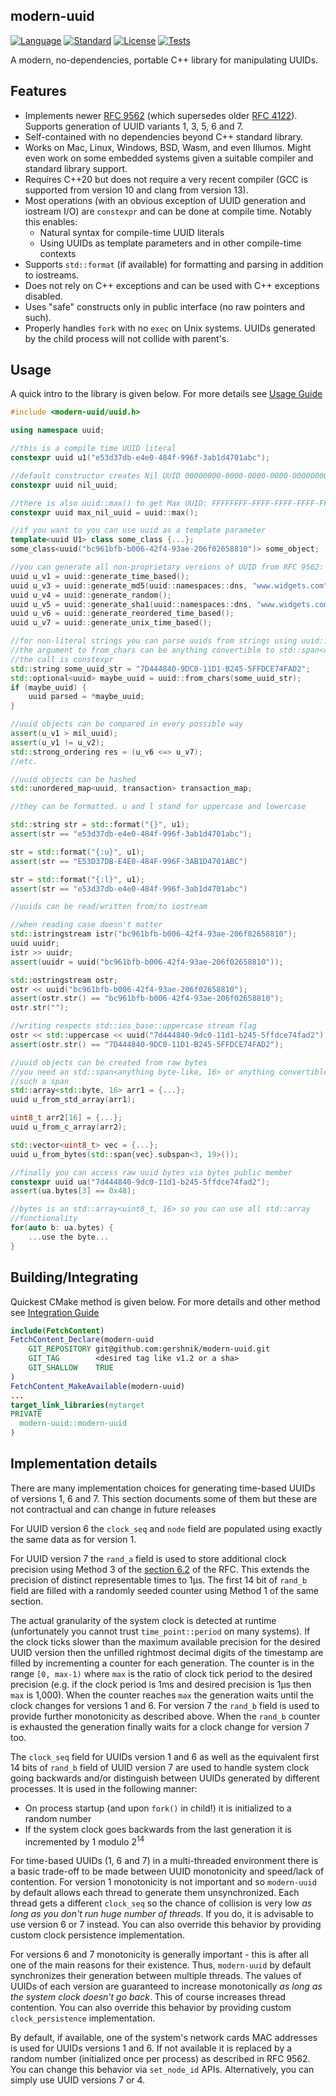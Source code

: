 ## modern-uuid

[![Language](https://img.shields.io/badge/language-C++-blue.svg)](https://isocpp.org/)
[![Standard](https://img.shields.io/badge/C%2B%2B-20-blue.svg)](https://en.wikipedia.org/wiki/C%2B%2B#Standardization)
[![License](https://img.shields.io/badge/license-BSD-brightgreen.svg)](https://opensource.org/licenses/BSD-3-Clause)
[![Tests](https://github.com/gershnik/modern-uuid/actions/workflows/test.yml/badge.svg)](https://github.com/gershnik/modern-uuid/actions/workflows/test.yml)

A modern, no-dependencies, portable C++ library for manipulating UUIDs.

## Features

* Implements newer [RFC 9562](https://www.rfc-editor.org/rfc/rfc9562.html) (which supersedes older [RFC 4122](https://www.rfc-editor.org/rfc/rfc4122.html)). Supports generation of UUID variants 1, 3, 5, 6 and 7.
* Self-contained with no dependencies beyond C++ standard library.
* Works on Mac, Linux, Windows, BSD, Wasm, and even Illumos. Might even work on some embedded systems given a suitable compiler and standard library support.
* Requires C++20 but does not require a very recent compiler (GCC is supported from version 10 and clang from version 13).
* Most operations (with an obvious exception of UUID generation and iostream I/O) are `constexpr` and can be done at compile time. Notably this enables:
  * Natural syntax for compile-time UUID literals
  * Using UUIDs as template parameters and in other compile-time contexts
* Supports `std::format` (if available) for formatting and parsing in addition to iostreams.
* Does not rely on C++ exceptions and can be used with C++ exceptions disabled.
* Uses "safe" constructs only in public interface (no raw pointers and such).
* Properly handles `fork` with no `exec` on Unix systems. UUIDs generated by the child process will not collide with parent's.

## Usage

A quick intro to the library is given below. For more details see [Usage Guide](/doc/Usage.md)

```cpp
#include <modern-uuid/uuid.h>

using namespace uuid;

//this is a compile time UUID literal
constexpr uuid u1("e53d37db-e4e0-484f-996f-3ab1d4701abc");

//default constructor creates Nil UUID 00000000-0000-0000-0000-000000000000
constexpr uuid nil_uuid;

//there is also uuid::max() to get Max UUID: FFFFFFFF-FFFF-FFFF-FFFF-FFFFFFFFFFFF
constexpr uuid max_nil_uuid = uuid::max();

//if you want to you can use uuid as a template parameter
template<uuid U1> class some_class {...};
some_class<uuid("bc961bfb-b006-42f4-93ae-206f02658810")> some_object;

//you can generate all non-proprietary versions of UUID from RFC 9562:
uuid u_v1 = uuid::generate_time_based();
uuid u_v3 = uuid::generate_md5(uuid::namespaces::dns, "www.widgets.com");
uuid u_v4 = uuid::generate_random();
uuid u_v5 = uuid::generate_sha1(uuid::namespaces::dns, "www.widgets.com");
uuid u_v6 = uuid::generate_reordered_time_based();
uuid u_v7 = uuid::generate_unix_time_based();

//for non-literal strings you can parse uuids from strings using uuid::from_chars
//the argument to from_chars can be anything convertible to std::span<char, any extent>
//the call is constexpr
std::string some_uuid_str = "7D444840-9DC0-11D1-B245-5FFDCE74FAD2";
std::optional<uuid> maybe_uuid = uuid::from_chars(some_uuid_str);
if (maybe_uuid) {
    uuid parsed = *maybe_uuid;
}

//uuid objects can be compared in every possible way
assert(u_v1 > mil_uuid);
assert(u_v1 != u_v2);
std::strong_ordering res = (u_v6 <=> u_v7);
//etc.

//uuid objects can be hashed
std::unordered_map<uuid, transaction> transaction_map;

//they can be formatted. u and l stand for uppercase and lowercase

std::string str = std::format("{}", u1);
assert(str == "e53d37db-e4e0-484f-996f-3ab1d4701abc");

str = std::format("{:u}", u1);
assert(str == "E53D37DB-E4E0-484F-996F-3AB1D4701ABC")

str = std::format("{:l}", u1);
assert(str == "e53d37db-e4e0-484f-996f-3ab1d4701abc")

//uuids can be read/written from/to iostream 

//when reading case doesn't matter
std::istringstream istr("bc961bfb-b006-42f4-93ae-206f02658810");
uuid uuidr;
istr >> uuidr;
assert(uuidr = uuid("bc961bfb-b006-42f4-93ae-206f02658810"));

std::ostringstream ostr;
ostr << uuid("bc961bfb-b006-42f4-93ae-206f02658810");
assert(ostr.str() == "bc961bfb-b006-42f4-93ae-206f02658810");
ostr.str("");

//writing respects std::ios_base::uppercase stream flag
ostr << std::uppercase << uuid("7d444840-9dc0-11d1-b245-5ffdce74fad2");
assert(ostr.str() == "7D444840-9DC0-11D1-B245-5FFDCE74FAD2");

//uuid objects can be created from raw bytes
//you need an std::span<anything byte-like, 16> or anything convertible to 
//such a span
std::array<std::byte, 16> arr1 = {...};
uuid u_from_std_array(arr1);

uint8_t arr2[16] = {...};
uuid u_from_c_array(arr2);

std::vector<uint8_t> vec = {...};
uuid u_from_bytes(std::span{vec}.subspan<3, 19>());

//finally you can access raw uuid bytes via bytes public member
constexpr uuid ua("7d444840-9dc0-11d1-b245-5ffdce74fad2");
assert(ua.bytes[3] == 0x48);

//bytes is an std::array<uint8_t, 16> so you can use all std::array
//functionality
for(auto b: ua.bytes) {
    ...use the byte...
}
```

## Building/Integrating

Quickest CMake method is given below. For more details and other method see [Integration Guide](doc/Building.md)

```cmake
include(FetchContent)
FetchContent_Declare(modern-uuid
    GIT_REPOSITORY git@github.com:gershnik/modern-uuid.git
    GIT_TAG        <desired tag like v1.2 or a sha>
    GIT_SHALLOW    TRUE
)
FetchContent_MakeAvailable(modern-uuid)
...
target_link_libraries(mytarget
PRIVATE
  modern-uuid::modern-uuid
)
```


## Implementation details

There are many implementation choices for generating time-based UUIDs of versions 1, 6 and 7. This section documents some of them but these are
not contractual and can change in future releases

For UUID version 6 the `clock_seq` and `node` field are populated using exactly the same data as for version 1.  

For UUID version 7 the `rand_a` field is used to store additional clock precision using Method 3 of the [section 6.2](https://www.rfc-editor.org/rfc/rfc9562.html#name-monotonicity-and-counters) of the RFC. This extends the precision of distinct representable times to 1µs. The first 14 bit of `rand_b` field are filled with a randomly seeded counter using Method 1 of the same section.

The actual granularity of the system clock is detected at runtime (unfortunately you cannot trust `time_point::period` on many systems). If the clock ticks slower than the maximum available precision for the desired UUID version then the unfilled rightmost decimal digits of the timestamp are filled by incrementing a counter for each generation. The counter is in the range `[0, max-1)` where `max` is the ratio of clock tick period to the desired precision (e.g. if the clock period is 1ms and desired precision is 1µs then `max` is 1,000). 
When the counter reaches `max` the generation waits until the clock changes for versions 1 and 6. For version 7 the `rand_b` field is used to provide further monotonicity as described above. When the `rand_b` counter is exhausted the generation finally waits for a clock change for version 7 too.

The `clock_seq` field for UUIDs version 1 and 6 as well as the equivalent first 14 bits of `rand_b` field of UUID version 7 are used to handle system clock going backwards and/or distinguish between UUIDs generated by different processes. It is used in the following manner:
- On process startup (and upon `fork()` in child!) it is initialized to a random number
- If the system clock goes backwards from the last generation it is incremented by 1 modulo 2<sup>14</sup>

For time-based UUIDs (1, 6 and 7) in a multi-threaded environment there is a basic trade-off to be made between UUID monotonicity and speed/lack of contention. For version 1 monotonicity is not important and so `modern-uuid` by default allows each thread to generate them unsynchronized. Each thread gets a different `clock_seq` so the chance of collision is very low _as long as you don't run huge number of threads_. If you do, it is advisable to use version 6 or 7 instead. You can also override this behavior by providing custom clock persistence implementation.

For versions 6 and 7 monotonicity is generally important - this is after all one of the main reasons for their existence. Thus, `modern-uuid` by default synchronizes their generation between multiple threads. The values of UUIDs of each version are guaranteed to increase monotonically _as long as the system clock doesn't go back_. This of course increases thread contention. You can also override this behavior by providing custom `clock_persistence` implementation.

By default, if available, one of the system's network cards MAC addresses is used for UUIDs versions 1 and 6. If not available it is replaced by a random number (initialized once per process) as described in RFC 9562. You can change this behavior via `set_node_id` APIs. Alternatively, you can simply use UUID versions 7 or 4.



